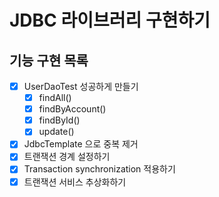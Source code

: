 # JDBC 라이브러리 구현하기

## 기능 구현 목록
- [x] UserDaoTest 성공하게 만들기
  - [x] findAll()
  - [x] findByAccount()
  - [x] findById()
  - [x] update()
- [x] JdbcTemplate 으로 중복 제거
- [x] 트랜잭션 경계 설정하기
- [x] Transaction synchronization 적용하기
- [x] 트랜잭션 서비스 추상화하기
